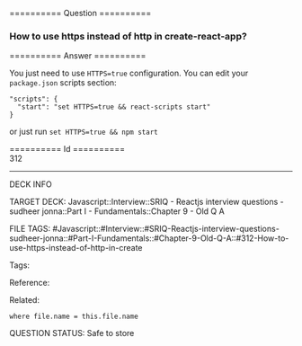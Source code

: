 ========== Question ==========  

### How to use https instead of http in create-react-app?  

========== Answer ==========  

You just need to use `HTTPS=true` configuration. You can edit your `package.json` scripts section:

<!-- codeblock-start -->
<pre><code class="hljs language-json"><span class="hljs-attr">"scripts"</span><span class="hljs-punctuation">:</span> <span class="hljs-punctuation">{</span>
  <span class="hljs-attr">"start"</span><span class="hljs-punctuation">:</span> <span class="hljs-string">"set HTTPS=true &#x26;&#x26; react-scripts start"</span>
<span class="hljs-punctuation">}</span>
</code></pre>
<!-- codeblock-end -->

or just run `set HTTPS=true && npm start`

========== Id ==========  
312

---

DECK INFO

TARGET DECK: Javascript::Interview::SRIQ - Reactjs interview questions - sudheer jonna::Part I - Fundamentals::Chapter 9 - Old Q A

FILE TAGS: #Javascript::#Interview::#SRIQ-Reactjs-interview-questions-sudheer-jonna::#Part-I-Fundamentals::#Chapter-9-Old-Q-A::#312-How-to-use-https-instead-of-http-in-create

Tags:

Reference:

Related:

```dataview
where file.name = this.file.name
```
QUESTION STATUS: Safe to store

